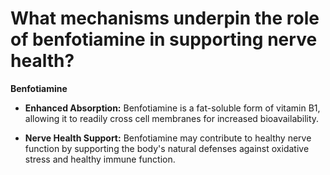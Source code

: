 # What mechanisms underpin the role of benfotiamine in supporting nerve health?

**Benfotiamine** 

- **Enhanced Absorption:** Benfotiamine is a fat-soluble form of vitamin B1, allowing it to readily cross cell membranes for increased bioavailability. 

- **Nerve Health Support:** Benfotiamine may contribute to healthy nerve function by supporting the body's natural defenses against oxidative stress and healthy immune function.
